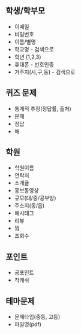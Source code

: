 
## 학생/학부모

- 이메일
- 비밀번호
- 이름/별명
- 학교명 - 검색으로
- 학년 (1,2,3)
- 휴대폰 - 번호인증
- 거주지(시,구,동) - 검색으로


## 퀴즈 문제

- 통계적 추정(정답률, 출처)
- 문제
- 정답
- 해

## 학원

- 학원이름
- 연락처
- 소개글
- 홍보동영상
- 규모(대/중/공부방)
- 주소지(동/읍)
- 해시태그
- 리뷰
- 찜
- 조회수


## 포인트

- 공포인트
- 착캐쉬

## 테마문제

- 문제타입(중등, 고등)
- 파일명(pdf)



